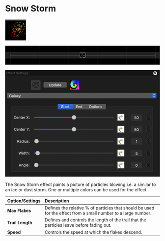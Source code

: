 # Snow Storm

![Icon](../../.gitbook/assets/image%20%28142%29.png)

![Sequencer Grid](../../.gitbook/assets/image-775.png)

![](../../.gitbook/assets/image%20%28431%29.png)

The Snow Storm effect paints a picture of particles blowing i.e. a similar to an ice or dust storm. One or multiple colors can be used for the effect.

| Option/Settings | Description |
| :--- | :--- |
| **Max Flakes** | Defines the relative % of particles that should be used for the effect from a small number to a large number. |
| **Trail Length** | Defines and controls the length of the trail that the particles leave before fading out. |
| **Speed** | Controls the speed at which the flakes descend. |

